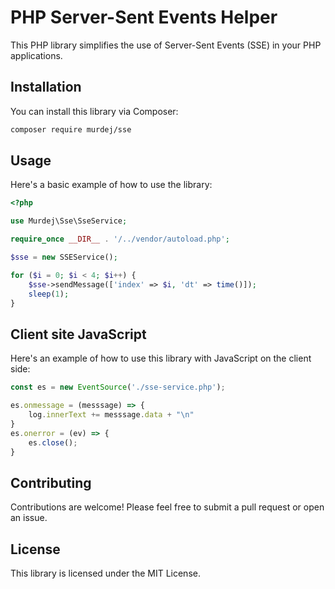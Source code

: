 # PHP Server-Sent Events Helper

This PHP library simplifies the use of Server-Sent Events (SSE) in your PHP applications.

## Installation

You can install this library via Composer:

```bash
composer require murdej/sse
```
## Usage

Here's a basic example of how to use the library:

```php
<?php

use Murdej\Sse\SseService;

require_once __DIR__ . '/../vendor/autoload.php';

$sse = new SSEService();

for ($i = 0; $i < 4; $i++) {
    $sse->sendMessage(['index' => $i, 'dt' => time()]);
    sleep(1);
}
```

## Client site JavaScript

Here's an example of how to use this library with JavaScript on the client side:

```javascript
const es = new EventSource('./sse-service.php');

es.onmessage = (messsage) => {
    log.innerText += messsage.data + "\n"
}
es.onerror = (ev) => {
    es.close();
}
```

## Contributing

Contributions are welcome! Please feel free to submit a pull request or open an issue.

## License

This library is licensed under the MIT License.